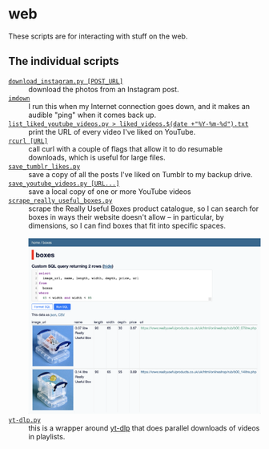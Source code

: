 # web

These scripts are for interacting with stuff on the web.

## The individual scripts

<!-- [[[cog

# This adds the root of the repo to the PATH, which has cog_helpers.py
from os.path import abspath, dirname
import sys

sys.path.append(abspath(dirname(dirname("."))))

import cog_helpers

folder_name = "web"

scripts = [
    {
        "usage": "download_instagram.py [POST_URL]",
        "description": """
        download the photos from an Instagram post.
        """
    },
    {
        "name": "imdown",
        "description": """
        I run this when my Internet connection goes down, and it makes an audible "ping" when it comes back up.
        """
    },
    {
        "usage": 'list_liked_youtube_videos.py > liked_videos.$(date +"%Y-%m-%d").txt',
        "description": """
        print the URL of every video I've liked on YouTube.
        """
    },
    {
        "usage": "rcurl [URL]",
        "description": """
        call curl with a couple of flags that allow it to do resumable downloads, which is useful for large files.
        """
    },
    {
        "name": "save_tumblr_likes.py",
        "description": """
        save a copy of all the posts I've liked on Tumblr to my backup drive.
        """
    },
    {
        "usage": "save_youtube_videos.py [URL...]",
        "description": """
        save a local copy of one or more YouTube videos
        """
    },
    {
        "name": "scrape_really_useful_boxes.py",
        "description": """
        scrape the Really Useful Boxes product catalogue, so I can search for boxes in ways their website doesn't allow – in particular, by dimensions, so I can find boxes that fit into specific spaces.<br/><br/><img src="really_useful_boxes.png">
        """
    },
    {
        "name": "yt-dlp.py",
        "description": """
        this is a wrapper around <a href="https://github.com/yt-dlp/yt-dlp">yt-dlp</a> that does parallel downloads of videos in playlists.
        """
    },
]

cog_helpers.create_description_table(folder_name=folder_name, scripts=scripts)

]]]-->
<dl>
  <dt>
    <a href="https://github.com/alexwlchan/scripts/blob/main/web/download_instagram.py">
      <code>download_instagram.py [POST_URL]</code>
    </a>
  </dt>
  <dd>
    download the photos from an Instagram post.
  </dd>

  <dt>
    <a href="https://github.com/alexwlchan/scripts/blob/main/web/imdown">
      <code>imdown</code>
    </a>
  </dt>
  <dd>
    I run this when my Internet connection goes down, and it makes an audible "ping" when it comes back up.
  </dd>

  <dt>
    <a href="https://github.com/alexwlchan/scripts/blob/main/web/list_liked_youtube_videos.py">
      <code>list_liked_youtube_videos.py > liked_videos.$(date +"%Y-%m-%d").txt</code>
    </a>
  </dt>
  <dd>
    print the URL of every video I've liked on YouTube.
  </dd>

  <dt>
    <a href="https://github.com/alexwlchan/scripts/blob/main/web/rcurl">
      <code>rcurl [URL]</code>
    </a>
  </dt>
  <dd>
    call curl with a couple of flags that allow it to do resumable downloads, which is useful for large files.
  </dd>

  <dt>
    <a href="https://github.com/alexwlchan/scripts/blob/main/web/save_tumblr_likes.py">
      <code>save_tumblr_likes.py</code>
    </a>
  </dt>
  <dd>
    save a copy of all the posts I've liked on Tumblr to my backup drive.
  </dd>

  <dt>
    <a href="https://github.com/alexwlchan/scripts/blob/main/web/save_youtube_videos.py">
      <code>save_youtube_videos.py [URL...]</code>
    </a>
  </dt>
  <dd>
    save a local copy of one or more YouTube videos
  </dd>

  <dt>
    <a href="https://github.com/alexwlchan/scripts/blob/main/web/scrape_really_useful_boxes.py">
      <code>scrape_really_useful_boxes.py</code>
    </a>
  </dt>
  <dd>
    scrape the Really Useful Boxes product catalogue, so I can search for boxes in ways their website doesn't allow – in particular, by dimensions, so I can find boxes that fit into specific spaces.<br/><br/><img src="really_useful_boxes.png">
  </dd>

  <dt>
    <a href="https://github.com/alexwlchan/scripts/blob/main/web/yt-dlp.py">
      <code>yt-dlp.py</code>
    </a>
  </dt>
  <dd>
    this is a wrapper around <a href="https://github.com/yt-dlp/yt-dlp">yt-dlp</a> that does parallel downloads of videos in playlists.
  </dd>
</dl>
<!-- [[[end]]] (checksum: 93b152a3a4162f174022195ee107ad46) -->

